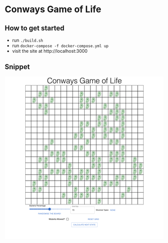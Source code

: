 # Conways Game of Life

## How to get started

- run `./build.sh`
- run `docker-compose -f docker-compose.yml up`
- visit the site at http://localhost:3000

## Snippet

![alt text](image.png)
